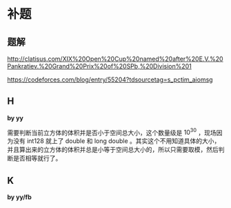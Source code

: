 # 补题

## 题解

http://clatisus.com/XIX%20Open%20Cup%20named%20after%20E.V.%20Pankratiev.%20Grand%20Prix%20of%20SPb,%20Division%201

https://codeforces.com/blog/entry/55204?tdsourcetag=s_pctim_aiomsg

## H

**by yy**

需要判断当前立方体的体积并是否小于空间总大小，这个数量级是 $10^{30}$ ，现场因为没有 int128 就上了 double 和 long double 。其实这个不用知道具体的大小，并且算出来的立方体的体积并总是小等于空间总大小的，所以只需要取模，然后判断是否相等就行了。

## K

**by yy/fb**